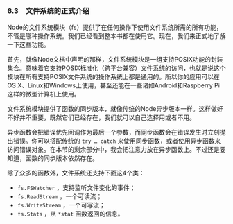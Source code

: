 

### 6.3　文件系统的正式介绍

Node的文件系统模块（fs）提供了在任何操作下使用文件系统所需的所有功能，不管是哪种操作系统。我们已经看到整本书都在使用它。现在，我们来正式地了解一下这些功能。

首先，就像Node文档中声明的那样，文件系统模块是一组支持POSIX功能的封装集合。意味着它支持POSIX标准化（跨平台兼容）文件系统的访问，也就是说这个模块在所有支持POSIX文件系统的操作系统上都是通用的。所以你的应用可以在OS X、Linux和Windows上使用，甚至还能在一些诸如Android和Raspberry Pi这样的微型计算机上使用。

文件系统模块提供了函数的同步版本，就像传统的Node异步版本一样。这样做好不好并不重要，既然它们已经存在，我们就可以自己选择用或者不用。

异步函数会把错误优先回调作为最后一个参数，而同步函数会在错误发生时立刻抛出错误。你可以搭配传统的 `try … catch` 来使用同步函数，或者使用异步函数来访问错误对象。在本节的剩余部分中，我会把注意力放在异步函数上。不过还是要知道，函数的同步版本依然存在。

除了众多的函数外，文件系统还支持下面这4个类：

+ `fs.FSWatcher` ，支持监听文件变化的事件；
+ `fs.ReadStream` ，一个可读流；
+ `fs.WriteStream` ，一个可写流；
+ `fs.Stats` ，从 `*stat` 函数返回的信息。

